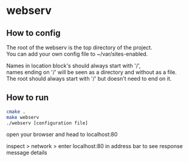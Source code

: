 # webserv

## How to config

The root of the webserv is the top directory of the project.  
You can add your own config file to ~/var/sites-enabled.  

Names in location block's should always start with '/',  
names ending on '/' will be seen as a directory and without as a file.  
The root should always start with '/' but doesn't need to end on it.  


## How to run
```bash
cmake .
make webserv
./webserv [configuration file]
```

open your browser and head to localhost:80

inspect > network > enter localhost:80 in address bar
to see response message details
